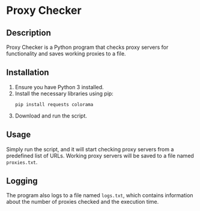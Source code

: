 # Proxy Checker

## Description
Proxy Checker is a Python program that checks proxy servers for functionality and saves working proxies to a file.

## Installation
1. Ensure you have Python 3 installed.
2. Install the necessary libraries using pip:
   ```
   pip install requests colorama
   ```
3. Download and run the script.

## Usage
Simply run the script, and it will start checking proxy servers from a predefined list of URLs. Working proxy servers will be saved to a file named `proxies.txt`.

## Logging
The program also logs to a file named `logs.txt`, which contains information about the number of proxies checked and the execution time.